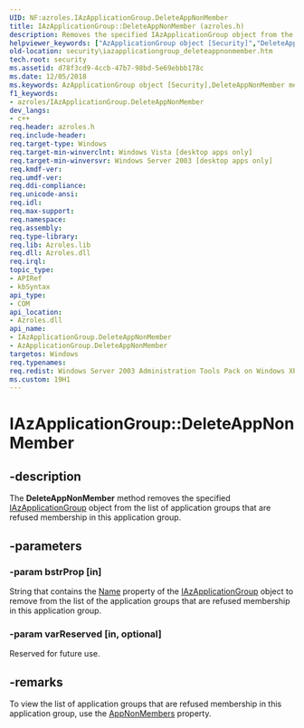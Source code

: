 ```yaml
---
UID: NF:azroles.IAzApplicationGroup.DeleteAppNonMember
title: IAzApplicationGroup::DeleteAppNonMember (azroles.h)
description: Removes the specified IAzApplicationGroup object from the list of application groups that are refused membership in this application group.
helpviewer_keywords: ["AzApplicationGroup object [Security]","DeleteAppNonMember method","DeleteAppNonMember","DeleteAppNonMember method [Security]","DeleteAppNonMember method [Security]","AzApplicationGroup object","DeleteAppNonMember method [Security]","IAzApplicationGroup interface","IAzApplicationGroup interface [Security]","DeleteAppNonMember method","IAzApplicationGroup.DeleteAppNonMember","IAzApplicationGroup::DeleteAppNonMember","azroles/IAzApplicationGroup::DeleteAppNonMember","security.iazapplicationgroup_deleteappnonmember"]
old-location: security\iazapplicationgroup_deleteappnonmember.htm
tech.root: security
ms.assetid: d78f3cd9-4ccb-47b7-98bd-5e69ebbb178c
ms.date: 12/05/2018
ms.keywords: AzApplicationGroup object [Security],DeleteAppNonMember method, DeleteAppNonMember, DeleteAppNonMember method [Security], DeleteAppNonMember method [Security],AzApplicationGroup object, DeleteAppNonMember method [Security],IAzApplicationGroup interface, IAzApplicationGroup interface [Security],DeleteAppNonMember method, IAzApplicationGroup.DeleteAppNonMember, IAzApplicationGroup::DeleteAppNonMember, azroles/IAzApplicationGroup::DeleteAppNonMember, security.iazapplicationgroup_deleteappnonmember
f1_keywords:
- azroles/IAzApplicationGroup.DeleteAppNonMember
dev_langs:
- c++
req.header: azroles.h
req.include-header: 
req.target-type: Windows
req.target-min-winverclnt: Windows Vista [desktop apps only]
req.target-min-winversvr: Windows Server 2003 [desktop apps only]
req.kmdf-ver: 
req.umdf-ver: 
req.ddi-compliance: 
req.unicode-ansi: 
req.idl: 
req.max-support: 
req.namespace: 
req.assembly: 
req.type-library: 
req.lib: Azroles.lib
req.dll: Azroles.dll
req.irql: 
topic_type:
- APIRef
- kbSyntax
api_type:
- COM
api_location:
- Azroles.dll
api_name:
- IAzApplicationGroup.DeleteAppNonMember
- AzApplicationGroup.DeleteAppNonMember
targetos: Windows
req.typenames: 
req.redist: Windows Server 2003 Administration Tools Pack on Windows XP
ms.custom: 19H1
---
```


# IAzApplicationGroup::DeleteAppNonMember


## -description


The <b>DeleteAppNonMember</b> method removes the specified <a href="https://docs.microsoft.com/windows/desktop/api/azroles/nn-azroles-iazapplicationgroup">IAzApplicationGroup</a> object from the list of application groups that are refused membership in this application group.


## -parameters




### -param bstrProp [in]

String that contains the <a href="https://docs.microsoft.com/windows/desktop/api/azroles/nf-azroles-iazapplicationgroup-get_name">Name</a> property of the <a href="https://docs.microsoft.com/windows/desktop/api/azroles/nn-azroles-iazapplicationgroup">IAzApplicationGroup</a> object to remove from the list of the application groups that are refused membership in this application group.


### -param varReserved [in, optional]

Reserved for future use.


## -remarks



To view the list of application groups that are refused membership in this application group, use the <a href="https://docs.microsoft.com/windows/desktop/api/azroles/nf-azroles-iazapplicationgroup-get_appnonmembers">AppNonMembers</a> property.



